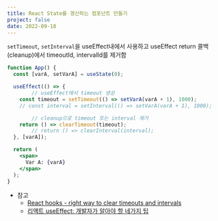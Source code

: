 ```yaml
---
title: React State를 갱신하는 컴포넌트 만들기
project: false
date: 2022-09-18
---
```


`setTimeout`, `setInterval`을 useEffect내에서 사용하고 useEffect return 콜백(cleanup)에서 timeoutId, intervalId를 제거함

```jsx
function App() {
  const [varA, setVarA] = useState(0);

  useEffect(() => {
		// useEffect에서 timeout 생성
    const timeout = setTimeout(() => setVarA(varA + 1), 1000);
    // const interval = setInterval(() => setVarA(varA + 1), 1000);

		// cleanup으로 timeout 또는 interval 제거
    return () => clearTimeout(timeout);
		// return () => clearInterval(interval);
  }, [varA]);

  return (
    <span>
      Var A: {varA}
    </span>
  );
}
```

- 참고
    - [React hooks - right way to clear timeouts and intervals](https://stackoverflow.com/a/53090848)
    - [리액트 useEffect: 개발자가 알아야 할 네가지 팁](https://ui.toast.com/weekly-pick/ko_20200916)
